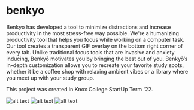 # benkyo

Benkyo has developed a tool to minimize distractions and increase productivity in the most stress-free way possible.
We're a humanizing productivity tool that helps you focus while working on a computer task. Our tool creates a transparent GIF overlay on the bottom right corner of every tab. Unlike traditional focus tools that are invasive and anxiety inducing, Benkyō motivates you by bringing the best out of you. Benkyō’s in-depth customization allows you to recreate your favorite study spots, whether it be a coffee shop with relaxing ambient vibes or a library where you meet up with your study group. 

This project was created in Knox College StartUp Term '22.

![alt text](https://lh3.googleusercontent.com/j6Yle5aQW90gNmq1O_OEKoool3ZO4ez41ScJxEZSrs7VCXlGFahvB9NmGhRwssSfS_xIUhurm4jYOEfHM3EXhX3p=w640-h400-e365-rj-sc0x00ffffff)
![alt text](https://lh3.googleusercontent.com/_ctm8Sty8mMsoo_LHzoFiZgDVg9aNXdnKqR0Rm4IUrEbxwsKNaQx4mK3b3RLE03HcXqxv3WDDVXstb8hLXBoBv7z0g=w640-h400-e365-rj-sc0x00ffffff)
![alt text](https://lh3.googleusercontent.com/RAKyoCifsRypXRV6qHn_nTMcRvXz80Y53EEfI6kS1VRfE3KRX57ms3RkGmKMPwES3yFkWg-9ON_wuwUZ1MrdRSK8=w640-h400-e365-rj-sc0x00ffffff)
